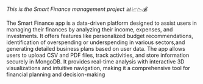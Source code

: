*This is the Smart Finance management project 📊📈📉💰*

The Smart Finance app is a data-driven platform designed to assist users in managing their finances by analyzing their income, expenses, and investments.
It offers features like personalized budget recommendations, identification of overspending or underspending in various sectors,and generating detailed business plans based on user data. 
The app allows users to upload CSV and PDF files, track activities, and store information securely in MongoDB. 
It provides real-time analysis with interactive 3D visualizations and intuitive navigation, making it a comprehensive tool for financial planning and decision-making
